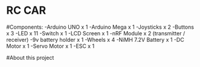 # RC CAR

#Components: 
-Arduino UNO        x 1
-Arduino Mega       x 1
-Joysticks          x 2
-Buttons            x 3
-LED                x 11
-Switch             x 1
-LCD Screen         x 1
-nRF Module         x 2 (transmitter / receiver)
-9v battery holder  x 1
-Wheels             x 4
-NiMH 7.2V Battery  x 1
-DC Motor           x 1
-Servo Motor        x 1
-ESC                x 1

#About this project
